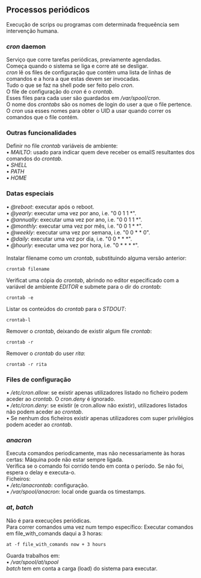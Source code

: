 ## Processos periódicos
Execução de scrips ou programas com determinada frequeência sem intervenção humana.

### *cron* daemon
Serviço que corre tarefas periódicas, previamente agendadas.
<br />
Começa quando o sistema se liga e corre até se desligar.
<br />
*cron* lê os files de configuração que contém uma lista de linhas de comandos e a hora a que estas devem ser invocadas.
<br />
Tudo o que se faz na shell pode ser feito pelo *cron*.
<br />
O file de configuração do *cron* é o *crontab*.
<br />
Esses files para cada user são guardados em */var/spool/cron*.
<br />
O nome dos *crontabs* são os nomes de login do user a que o file pertence. O *cron* usa esses nomes para obter o UID a usar quando correr os comandos que o file contém.

### Outras funcionalidades
Definir no file *crontab* variáveis de ambiente: <br />
• *MAILTO*: usado para indicar quem deve receber os emailS resultantes dos comandos do *crontab*. <br />
• *SHELL* <br />
• *PATH* <br />
• *HOME*

### Datas especiais
• *@reboot*: executar após o reboot. <br />
• *@yearly*: executar uma vez por ano, i.e. "0 0 1 1 *". <br />
• *@annually*: executar uma vez por ano, i.e. "0 0 1 1 *". <br />
• *@monthly*: executar uma vez por mês, i.e. "0 0 1 * *". <br />
• *@weekly*: executar uma vez por semana, i.e. "0 0 * * 0". <br />
• *@daily*: executar uma vez por dia, i.e. "0 0 * * *". <br />
• *@hourly*: executar uma vez por hora, i.e. "0 * * * *".
<br /><br />
Instalar filename como um *crontab*, substituindo alguma versão anterior:

    crontab filename

Verificat uma cópia do *crontab*, abrindo no editor especificado com a variável de ambiente *EDITOR* e submete para o dir do *crontab*:

    crontab -e

Listar os conteúdos do *crontab* para o *STDOUT*:

    crontab-l

Remover o *crontab*, deixando de existir algum file *crontab*:

    crontab -r

Remover o *crontab* do user *rita*:

    crontab -r rita

### Files de configuração
• */etc/cron.allow*:  se existir apenas utilizadores listado no ficheiro podem aceder ao *crontab*. O *cron.deny* é ignorado. <br />
• */etc/cron.deny*: se existir (e cron.allow não existir),
utilizadores listados não podem aceder ao *crontab*. <br />
• Se nenhum dos ficheiros existir apenas utilizadores com super privilégios podem aceder ao *crontab*.

### *anacron*
Executa comandos periodicamente, mas não necessariamente às
horas certas: Máquina pode não estar sempre ligada.
<br />
Verifica se o comando foi corrido tendo em conta o período. Se não foi, espera o delay e executa-o.
<br />
Ficheiros: <br />
• */etc/anacrontab*: configuração. <br />
• */var/spool/anacron*: local onde guarda os timestamps.

### *at*, *batch*
Não é para execuções periódicas.
<br />
Para correr comandos uma vez num tempo específico: Executar comandos em file_with_comands daqui a 3 horas:
    
    at -f file_with_comands now + 3 hours

Guarda trabalhos em: <br />
• */var/spool/at/spool* <br />
*batch* tem em conta a carga (load) do sistema para executar.
